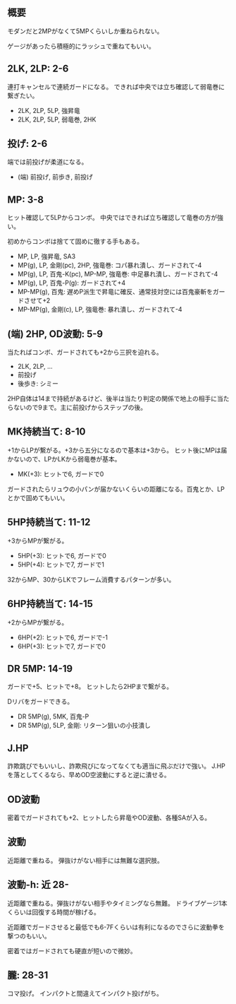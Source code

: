 ## 概要

モダンだと2MPがなくて5MPくらいしか重ねられない。

ゲージがあったら積極的にラッシュで重ねてもいい。

## 2LK, 2LP: 2-6

連打キャンセルで連続ガードになる。
できれば中央では立ち確認して弱竜巻に繋ぎたい。

- 2LK, 2LP, 5LP, 強昇竜
- 2LK, 2LP, 5LP, 弱竜巻, 2HK

## 投げ: 2-6

端では前投げが柔道になる。

- (端) 前投げ, 前歩き, 前投げ

## MP: 3-8

ヒット確認して5LPからコンボ。
中央ではできれば立ち確認して竜巻の方が強い。

初めからコンボは捨てて固めに徹する手もある。

- MP, LP, 強昇竜, SA3
- MP(g), LP, 金剛(pc), 2HP, 強竜巻: コパ暴れ潰し、ガードされて-4
- MP(g), LP, 百鬼-K(pc), MP-MP, 強竜巻: 中足暴れ潰し、ガードされて-4
- MP(g), LP, 百鬼-P(g): ガードされて+4
- MP-MP(g), 百鬼: 遅めP派生で昇竜に確反、通常技対空には百鬼豪斬をガードさせて+2
- MP-MP(g), 金剛(c), LP, 強竜巻: 暴れ潰し、ガードされて-4

## (端) 2HP, OD波動: 5-9

当たればコンボ、ガードされても+2から三択を迫れる。

- 2LK, 2LP, ...
- 前投げ
- 後歩き: シミー

2HP自体は14まで持続があるけど、後半は当たり判定の関係で地上の相手に当たらないので9まで。主に前投げからステップの後。

## MK持続当て: 8-10

+1からLPが繋がる。+3から五分になるので基本は+3から。
ヒット後にMPは届かないので、LPかLKから弱竜巻が基本。

- MK(+3): ヒットで6, ガードで0

ガードされたらリュウの小パンが届かないくらいの距離になる。百鬼とか、LPとかで固めてもいい。

## 5HP持続当て: 11-12

+3からMPが繋がる。

- 5HP(+3): ヒットで6, ガードで0
- 5HP(+4): ヒットで7, ガードで1

32からMP、30からLKでフレーム消費するパターンが多い。

## 6HP持続当て: 14-15

+2からMPが繋がる。

- 6HP(+2): ヒットで6, ガードで-1
- 6HP(+3): ヒットで7, ガードで0

## DR 5MP: 14-19

ガードで+5、ヒットで+8。
ヒットしたら2HPまで繋がる。

Dリバをガードできる。

- DR 5MP(g), 5MK, 百鬼-P
- DR 5MP(g), 5LP, 金剛: リターン狙いの小技潰し

## J.HP

詐欺跳びでもいいし、詐欺飛びになってなくても適当に飛ぶだけで強い。
J.HPを落としてくるなら、早めOD空波動にすると逆に潰せる。

## OD波動

密着でガードされても+2、ヒットしたら昇竜やOD波動、各種SAが入る。

## 波動

近距離で重ねる。
弾抜けがない相手には無難な選択肢。

## 波動-h: 近 28-

近距離で重ねる。弾抜けがない相手やタイミングなら無難。
ドライブゲージ1本くらいは回復する時間が稼げる。

近距離でガードさせると最低でも6-7Fくらいは有利になるのでさらに波動拳を撃つのもいい。

密着ではガードされても硬直が短いので微妙。

## 朧: 28-31

コマ投げ。
インパクトと間違えてインパクト投げがち。
